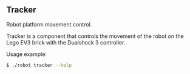 

## Tracker

Robot platform movement control.

Tracker is a component that controls the movement of the robot on the Lego EV3 brick with the Dualshock 3 controller.

Usage example:

```bash
$ ./robot tracker --help
```